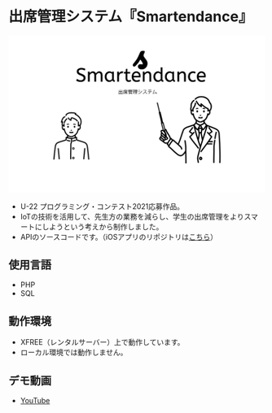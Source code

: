 # 出席管理システム『Smartendance』

![ロゴ](logo.png)

- U-22 プログラミング・コンテスト2021応募作品。
- IoTの技術を活用して、先生方の業務を減らし、学生の出席管理をよりスマートにしようという考えから制作しました。
- APIのソースコードです。（iOSアプリのリポジトリは[こちら](https://github.com/ryota-k0827/SmartendanceApp)）

## 使用言語
- PHP
- SQL

## 動作環境
- XFREE（レンタルサーバー）上で動作しています。
- ローカル環境では動作しません。

## デモ動画
- [YouTube](https://youtu.be/AsPM6V7sQ3o)